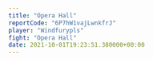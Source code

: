 ```yaml
---
title: "Opera Hall"
reportCode: "6P7hW1vajLwnkfrJ"
player: "Windfurypls"
fight: "Opera Hall"
date: 2021-10-01T19:23:51.380000+00:00
---
```


